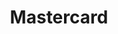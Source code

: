 ---
title: 'Mastercard'
weight: 50
meta_title: "Payment methods Mastercard - MultiSafepay Docs"
meta_description: "The MultiSafepay Documentation Center presents all relevant information about our Plugins and API. You can also find support pages for payment methods, tools and general questions as well as the contact details of our Support and Integration Teams."
layout: 'paymentdetail'
logo: '/logo/Payment_methods/Mastercard.svg' 
short_description: 'Accept Mastercard credit card payments from consumers worldwide.'
aliases:
    - /support-tab/magento2/payment-methods/mastercard
    - /payment-methods/mastercard/
---